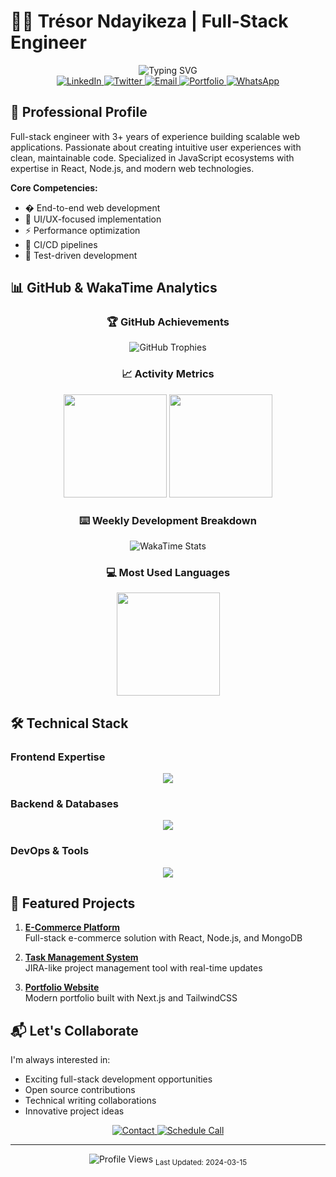 # 👨‍💻 Trésor Ndayikeza | Full-Stack Engineer

<div align="center">
  <img src="https://readme-typing-svg.demolab.com?font=Fira+Code&weight=600&size=22&pause=1000&color=3B82F6&center=true&width=600&lines=Full-Stack+Engineer+%7C+React+%26+Node.js+Specialist;UI%2FUX+Enthusiast+%7C+Clean+Code+Advocate;Turning+Complex+Problems+into+Elegant+Solutions" alt="Typing SVG" />
</div>

<div align="center">
  <a href="https://www.linkedin.com/in/tresor-ndayikeza">
    <img src="https://img.shields.io/badge/-LinkedIn-0A66C2?style=flat-square&logo=linkedin&logoColor=white" alt="LinkedIn"/>
  </a>
  <a href="https://x.com/@coderkiddo">
    <img src="https://img.shields.io/badge/-Twitter-1DA1F2?style=flat-square&logo=x&logoColor=white" alt="Twitter"/>
  </a>
  <a href="mailto:tresornday@gmail.com">
    <img src="https://img.shields.io/badge/-Email-EA4335?style=flat-square&logo=gmail&logoColor=white" alt="Email"/>
  </a>
  <a href="https://kiddocoder.github.io/portfolio">
    <img src="https://img.shields.io/badge/-Portfolio-4285F4?style=flat-square&logo=google-chrome&logoColor=white" alt="Portfolio"/>
  </a>
  <a href="https://wa.me/+25766678298">
    <img src="https://img.shields.io/badge/-WhatsApp-25D366?style=flat-square&logo=whatsapp&logoColor=white" alt="WhatsApp"/>
  </a>
</div>

## 🚀 Professional Profile

Full-stack engineer with 3+ years of experience building scalable web applications. Passionate about creating intuitive user experiences with clean, maintainable code. Specialized in JavaScript ecosystems with expertise in React, Node.js, and modern web technologies.

**Core Competencies:**
- � End-to-end web development
- 🎨 UI/UX-focused implementation
- ⚡ Performance optimization
- 🔄 CI/CD pipelines
- 🧪 Test-driven development

## 📊 GitHub & WakaTime Analytics

<div align="center">
  
  ### 🏆 GitHub Achievements
  <img src="https://github-profile-trophy.vercel.app/?username=kiddocoder&theme=nord&no-frame=true&no-bg=true&row=1&column=7&margin-w=15" alt="GitHub Trophies" />
  
  ### 📈 Activity Metrics
  <img height="165em" src="https://github-readme-stats.vercel.app/api?username=kiddocoder&show_icons=true&theme=transparent&hide_border=true&include_all_commits=true&count_private=true&hide_title=true&hide=issues" />
  <img height="165em" src="https://github-readme-streak-stats.herokuapp.com/?user=kiddocoder&theme=transparent&hide_border=true" />
  
  ### ⌨️ Weekly Development Breakdown
  <img src="https://github-readme-stats.vercel.app/api/wakatime?username=kiddo&theme=transparent&hide_border=true&layout=compact&custom_title=Weekly+Development+Breakdown" alt="WakaTime Stats" />
  
  ### 💻 Most Used Languages
  <img height="165em" src="https://github-readme-stats.vercel.app/api/top-langs/?username=kiddocoder&layout=compact&theme=transparent&hide_border=true&langs_count=8&exclude_repo=github-readme-stats" />
</div>

## 🛠 Technical Stack

### Frontend Expertise
<div align="center">
  <img src="https://skillicons.dev/icons?i=react,nextjs,typescript,javascript,html,css,tailwind,sass,figma" />
</div>

### Backend & Databases
<div align="center">
  <img src="https://skillicons.dev/icons?i=nodejs,express,nestjs,laravel,mysql,mongodb,postgres,graphql" />
</div>

### DevOps & Tools
<div align="center">
  <img src="https://skillicons.dev/icons?i=docker,git,github,githubactions,postman,vscode,linux,nginx" />
</div>

## 🌟 Featured Projects

1. **[E-Commerce Platform](https://github.com/kiddocoder/ecommerce-platform)**  
   Full-stack e-commerce solution with React, Node.js, and MongoDB

2. **[Task Management System](https://github.com/kiddocoder/task-manager)**  
   JIRA-like project management tool with real-time updates

3. **[Portfolio Website](https://github.com/kiddocoder/portfolio)**  
   Modern portfolio built with Next.js and TailwindCSS

## 📬 Let's Collaborate

I'm always interested in:
- Exciting full-stack development opportunities
- Open source contributions
- Technical writing collaborations
- Innovative project ideas

<div align="center">
  <a href="mailto:tresornday@gmail.com">
    <img src="https://img.shields.io/badge/-Contact%20Me-EA4335?style=for-the-badge&logo=gmail&logoColor=white" alt="Contact"/>
  </a>
  <a href="https://calendly.com/your-link">
    <img src="https://img.shields.io/badge/-Schedule%20Call-4285F4?style=for-the-badge&logo=google-meet&logoColor=white" alt="Schedule Call"/>
  </a>
</div>

---

<div align="center">
  <img src="https://komarev.com/ghpvc/?username=kiddocoder&label=Profile+Views&color=3B82F6&style=flat-square" alt="Profile Views" />
  <sub>Last Updated: 2024-03-15</sub>
</div>
